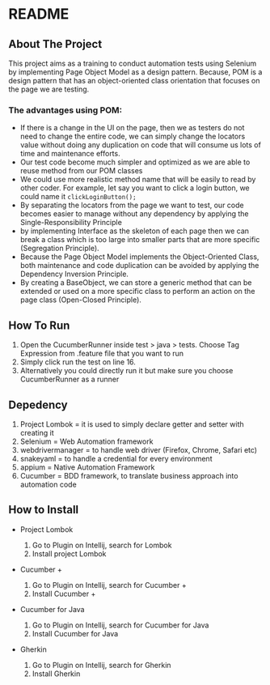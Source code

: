 README
=====

About The Project
------

This project aims as a training to conduct automation tests using Selenium by implementing
Page Object Model as a design pattern. Because, POM is a design pattern that has an 
object-oriented class orientation that focuses on the page we are testing.


### The advantages using POM:
- If there is a change in the UI on the page, then we as testers do not need to change the entire code,
  we can simply change the locators value without doing any duplication on code that will consume us lots of time
  and maintenance efforts.
- Our test code become much simpler and optimized as we are able to reuse method from our POM classes
- We could use more realistic method name that will be easily to read by other coder. For example, let say
you want to click a login button, we could name it `clickLoginButton();`
- By separating the locators from the page we want to test, our code becomes easier to manage 
without any dependency by applying the Single-Responsibility Principle
- by implementing Interface as the skeleton of each page then we can break a class which is too large into 
smaller parts that are more specific (Segregation Principle).
- Because the Page Object Model implements the Object-Oriented Class, both maintenance and code duplication can be
avoided by applying the Dependency Inversion Principle.
- By creating a BaseObject, we can store a generic method that can be extended or used on a more specific class
to perform an action on the page class (Open-Closed Principle).


How To Run
------

1. Open the CucumberRunner inside test > java > tests. Choose Tag Expression from .feature file that you want to run
2. Simply click run the test on line 16.
3. Alternatively you could directly run it but make sure you choose CucumberRunner as a runner


Depedency
------

1. Project Lombok = it is used to simply declare getter and setter with creating it
2. Selenium = Web Automation framework
3. webdrivermanager = to handle web driver (Firefox, Chrome, Safari etc)
4. snakeyaml = to handle a credential for every environment
5. appium = Native Automation Framework
6. Cucumber = BDD framework, to translate business approach into automation code


How to Install
------

- Project Lombok
   1. Go to Plugin on Intellij, search for Lombok
   2. Install project Lombok


- Cucumber +
  1. Go to Plugin on Intellij, search for Cucumber +
  2. Install Cucumber +


- Cucumber for Java
  1. Go to Plugin on Intellij, search for Cucumber for Java
  2. Install Cucumber for Java


- Gherkin
  1. Go to Plugin on Intellij, search for Gherkin
  2. Install Gherkin
